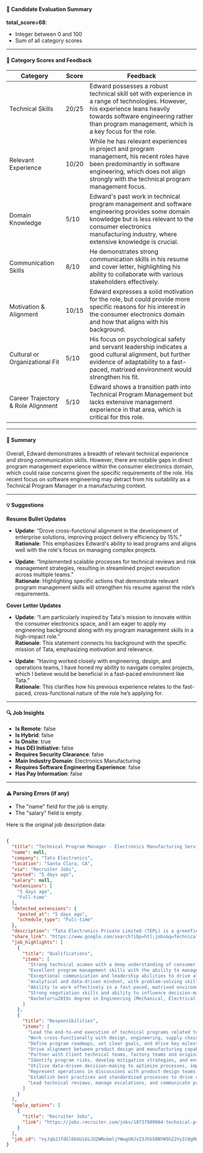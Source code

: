 #### 📄 Candidate Evaluation Summary

**total_score=68**:  
- Integer between 0 and 100  
- Sum of all category scores  

---

#### 🎯 Category Scores and Feedback

| Category                        | Score  | Feedback                                                                                                                                                                      |
|----------------------------------|--------|-------------------------------------------------------------------------------------------------------------------------------------------------------------------------------|
| Technical Skills                 | 20/25  | Edward possesses a robust technical skill set with experience in a range of technologies. However, his experience leans heavily towards software engineering rather than program management, which is a key focus for the role. |
| Relevant Experience              | 10/20  | While he has relevant experiences in project and program management, his recent roles have been predominantly in software engineering, which does not align strongly with the technical program management focus.                 |
| Domain Knowledge                 | 5/10   | Edward's past work in technical program management and software engineering provides some domain knowledge but is less relevant to the consumer electronics manufacturing industry, where extensive knowledge is crucial.  |
| Communication Skills             | 8/10   | He demonstrates strong communication skills in his resume and cover letter, highlighting his ability to collaborate with various stakeholders effectively.                       |
| Motivation & Alignment           | 10/15  | Edward expresses a solid motivation for the role, but could provide more specific reasons for his interest in the consumer electronics domain and how that aligns with his background.|
| Cultural or Organizational Fit   | 5/10   | His focus on psychological safety and servant leadership indicates a good cultural alignment, but further evidence of adaptability to a fast-paced, matrixed environment would strengthen his fit.                                                                                          |
| Career Trajectory & Role Alignment | 5/10   | Edward shows a transition path into Technical Program Management but lacks extensive management experience in that area, which is critical for this role.                       |

---

#### 🧾 Summary

Overall, Edward demonstrates a breadth of relevant technical experience and strong communication skills. However, there are notable gaps in direct program management experience within the consumer electronics domain, which could raise concerns given the specific requirements of the role. His recent focus on software engineering may detract from his suitability as a Technical Program Manager in a manufacturing context.

---

#### 💡 Suggestions

**Resume Bullet Updates**  
- **Update**: “Drove cross-functional alignment in the development of enterprise solutions, improving project delivery efficiency by 15%.”  
  **Rationale**: This emphasizes Edward's ability to lead programs and aligns well with the role's focus on managing complex projects.

- **Update**: “Implemented scalable processes for technical reviews and risk management strategies, resulting in streamlined project execution across multiple teams.”  
  **Rationale**: Highlighting specific actions that demonstrate relevant program management skills will strengthen his resume against the role’s requirements.

**Cover Letter Updates**  
- **Update**: “I am particularly inspired by Tata's mission to innovate within the consumer electronics space, and I am eager to apply my engineering background along with my program management skills in a high-impact role.”  
  **Rationale**: This statement connects his background with the specific mission of Tata, emphasizing motivation and relevance.

- **Update**: “Having worked closely with engineering, design, and operations teams, I have honed my ability to navigate complex projects, which I believe would be beneficial in a fast-paced environment like Tata.”  
  **Rationale**: This clarifies how his previous experience relates to the fast-paced, cross-functional nature of the role he’s applying for.

---

#### 🔍 Job Insights

- **Is Remote**: false  
- **Is Hybrid**: false  
- **Is Onsite**: true  
- **Has DEI Initiative**: false  
- **Requires Security Clearance**: false  
- **Main Industry Domain**: Electronics Manufacturing  
- **Requires Software Engineering Experience**: false  
- **Has Pay Information**: false  

---

#### ⚠️ Parsing Errors (if any)

- The "name" field for the job is empty. 
- The "salary" field is empty.


Here is the original job description data:

```json

{
  "title": "Technical Program Manager - Electronics Manufacturing Services (EMS) Job at Tata",
  "name": null,
  "company": "Tata Electronics",
  "location": "Santa Clara, CA",
  "via": "Recruiter Jobs",
  "posted": "5 days ago",
  "salary": null,
  "extensions": [
    "5 days ago",
    "Full-time"
  ],
  "detected_extensions": {
    "posted_at": "5 days ago",
    "schedule_type": "Full-time"
  },
  "description": "Tata Electronics Private Limited (TEPL) is a greenfield venture of the Tata Group. The Tata Group operates in more than 100 countries across six continents, with the mission 'To improve the quality of life of the communities we serve globally, through long term stakeholder value creation based on leadership with Trust. Tata Electronics is redefining the EMS (Electronics Manufacturing Services) landscape by delivering innovative consumer electronics products, services and solutions. If you\u2019re passionate about engineering excellence, product reliability, and driving business growth, join us to help shape the future of electronics manufacturing. Responsibilities: \u2022 Lead the end-to-end execution of technical programs related to consumer electronics products, parts, components, and modules. \u2022 Work cross-functionally with design, engineering, supply chain, manufacturing, and quality teams to ensure seamless program execution. \u2022 Define program roadmaps, set clear goals, and drive key milestones from concept to mass production. \u2022 Drive alignment between product design and manufacturing capabilities. \u2022 Partner with Client technical teams, factory teams and original design manufacturer (ODM) partners to ramp up production and resolve technical issues. \u2022 Identify program risks, develop mitigation strategies, and ensure timely execution of deliverables. \u2022 Utilize data-driven decision-making to optimize processes, improve quality, and enhance operational efficiency. \u2022 Represent operations in discussions with product design teams, influencing product architecture for optimal manufacturability, scalability, and cost. \u2022 Establish best practices and standardized processes to drive continuous improvement across programs. \u2022 Lead technical reviews, manage escalations, and communicate project status to executive leadership. Essential Attributes: \u2022 Strong technical acumen with a deep understanding of consumer electronics manufacturing, supply chain, and product development. \u2022 Excellent program management skills with the ability to manage complex cross-functional projects. \u2022 Exceptional communication and leadership abilities to drive alignment across stakeholders. \u2022 Analytical and data-driven mindset, with problem-solving skills to navigate ambiguity and complexity. \u2022 Ability to work effectively in a fast-paced, matrixed environment with multiple priorities. \u2022 Strong negotiation skills and ability to influence decision-making across global teams. Qualifications: \u2022 Bachelor\u2019s degree in Engineering (Mechanical, Electrical, Electronics, or a related field). \u2022 Master\u2019s degree (MBA or M.S.) is a plus. Desired Experience Level: \u2022 5+ years of experience in technical program management, product operations, or supply chain management within the consumer electronics industry. \u2022 Proven track record of successfully delivering large-scale technical programs from concept to production. \u2022 Experience working with OEM/ODM partners and driving manufacturing process improvements. \u2022 Knowledge of manufacturing processes, quality control, and operational efficiencies in high-volume consumer electronics production. \u2022 Hands-on experience in managing supply chain dynamics, logistics, and procurement. \u2022 Experience in Data-driven manufacturing, automation, or Industry 4.0 technologies is a plus.",
  "share_link": "https://www.google.com/search?ibp=htl;jobs&q=Technical+Program+Manager&htidocid=tCsJjH2qQkIao_6tAAAAAA%3D%3D&hl=en-US&shndl=37&shmd=H4sIAAAAAAAA_02OsQrCQBBEsc0nWC3YqGgigo1WIkEQBCH2sjnWy8nlNuyu4j_6UyZWNgPzhhkm-4wyfyXXpOAwwkXYC7ZwxoSeBJZQRnIm3Mc60OcdnT0lJA8VySs4UpiW52oGJ64BDa5o2NcGp4TiGuAER2YfabxrzDrdFoVqzL0aWnC547bgRDW_iwfXOshNGxTqIhrd1pvVO--Sn09-y_93QoIKUw8PEQUXcNh_ARMsg8nOAAAA&shmds=v1_AQbUm94vPocmidFL80WuwrtVgRWf-olmN_kJtNeIITtnVwrFlQ&source=sh/x/job/li/m1/1#fpstate=tldetail&htivrt=jobs&htiq=Technical+Program+Manager&htidocid=tCsJjH2qQkIao_6tAAAAAA%3D%3D",
  "job_highlights": [
    {
      "title": "Qualifications",
      "items": [
        "Strong technical acumen with a deep understanding of consumer electronics manufacturing, supply chain, and product development",
        "Excellent program management skills with the ability to manage complex cross-functional projects",
        "Exceptional communication and leadership abilities to drive alignment across stakeholders",
        "Analytical and data-driven mindset, with problem-solving skills to navigate ambiguity and complexity",
        "Ability to work effectively in a fast-paced, matrixed environment with multiple priorities",
        "Strong negotiation skills and ability to influence decision-making across global teams",
        "Bachelor\u2019s degree in Engineering (Mechanical, Electrical, Electronics, or a related field)"
      ]
    },
    {
      "title": "Responsibilities",
      "items": [
        "Lead the end-to-end execution of technical programs related to consumer electronics products, parts, components, and modules",
        "Work cross-functionally with design, engineering, supply chain, manufacturing, and quality teams to ensure seamless program execution",
        "Define program roadmaps, set clear goals, and drive key milestones from concept to mass production",
        "Drive alignment between product design and manufacturing capabilities",
        "Partner with Client technical teams, factory teams and original design manufacturer (ODM) partners to ramp up production and resolve technical issues",
        "Identify program risks, develop mitigation strategies, and ensure timely execution of deliverables",
        "Utilize data-driven decision-making to optimize processes, improve quality, and enhance operational efficiency",
        "Represent operations in discussions with product design teams, influencing product architecture for optimal manufacturability, scalability, and cost",
        "Establish best practices and standardized processes to drive continuous improvement across programs",
        "Lead technical reviews, manage escalations, and communicate project status to executive leadership"
      ]
    }
  ],
  "apply_options": [
    {
      "title": "Recruiter Jobs",
      "link": "https://jobs.recruiter.com/jobs/18737989064-technical-program-manager-electronics-manufacturing-services-ems-job-at-tata?utm_campaign=google_jobs_apply&utm_source=google_jobs_apply&utm_medium=organic"
    }
  ],
  "job_id": "eyJqb2JfdGl0bGUiOiJUZWNobmljYWwgUHJvZ3JhbSBNYW5hZ2VyIC0gRWxlY3Ryb25pY3MgTWFudWZhY3R1cmluZyBTZXJ2aWNlcyAoRU1TKSBKb2IgYXQgVGF0YSIsImNvbXBhbnlfbmFtZSI6IlRhdGEgRWxlY3Ryb25pY3MiLCJhZGRyZXNzX2NpdHkiOiJTYW50YSBDbGFyYSwgQ0EiLCJodGlkb2NpZCI6InRDc0pqSDJxUWtJYW9fNnRBQUFBQUE9PSIsInV1bGUiOiJ3K0NBSVFJQ0lOVlc1cGRHVmtJRk4wWVhSbGN3In0="
}